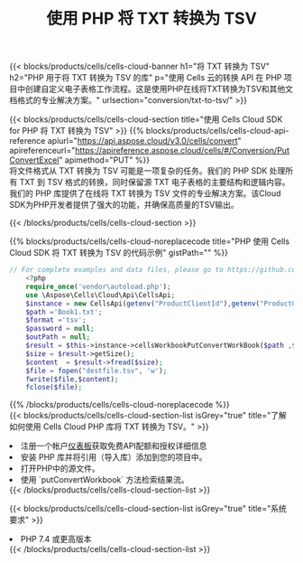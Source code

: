 ﻿---
title: 使用 PHP 将 TXT 转换为 TSV
description: 利用PHP的Aspose.Cells Cloud SDK将TXT格式文件转换为TSV格式文件。
kwords: Excel, Convert TXT to TSV, REST, PHP
howto: How to convert TXT to TSV using Aspose.Cells Cloud PHP library.
---
{{< blocks/products/cells/cells-cloud-banner h1="将 TXT 转换为 TSV" h2="PHP 用于将 TXT 转换为 TSV 的库" p="使用 Cells 云的转换 API 在 PHP 项目中创建自定义电子表格工作流程。这是使用PHP在线将TXT转换为TSV和其他文档格式的专业解决方案。" urlsection="conversion/txt-to-tsv/" >}}

{{< blocks/products/cells/cells-cloud-section title="使用 Cells Cloud SDK for PHP 将 TXT 转换为 TSV" >}}
{{% blocks/products/cells/cells-cloud-api-reference apiurl="https://api.aspose.cloud/v3.0/cells/convert" apireferenceurl="https://apireference.aspose.cloud/cells/#/Conversion/PutConvertExcel" apimethod="PUT" %}}
<br/>
将文件格式从 TXT 转换为 TSV 可能是一项复杂的任务。我们的 PHP SDK 处理所有 TXT 到 TSV 格式的转换，同时保留源 TXT 电子表格的主要结构和逻辑内容。我们的 PHP 库提供了在线将 TXT 转换为 TSV 文件的专业解决方案。该Cloud SDK为PHP开发者提供了强大的功能，并确保高质量的TSV输出。

{{< /blocks/products/cells/cells-cloud-section >}}

{{% blocks/products/cells/cells-cloud-noreplacecode title="PHP 使用 Cells Cloud SDK 将 TXT 转换为 TSV 的代码示例" gistPath="" %}}
 
```php
// For complete examples and data files, please go to https://github.com/aspose-cells-cloud/aspose-cells-cloud-php/
    <?php
    require_once('vendor\autoload.php');
    use \Aspose\Cells\Cloud\Api\CellsApi;
    $instance = new CellsApi(getenv("ProductClientId"),getenv("ProductClientSecret"));
    $path ='Book1.txt';    
    $format ='tsv';
    $password = null;
    $outPath = null;      
    $result = $this->instance->cellsWorkbookPutConvertWorkBook($path ,$format, $password,  $outPath);
    $size = $result->getSize();
    $content  = $result->fread($size);
    $file = fopen("destfile.tsv", 'w');
    fwrite($file,$content);
    fclose($file);
```
 
{{% /blocks/products/cells/cells-cloud-noreplacecode %}}
<br/>
{{< blocks/products/cells/cells-cloud-section-list isGrey="true" title="了解如何使用 Cells Cloud PHP 库将 TXT 转换为 TSV。" >}}
<li>注册一个帐户<a href="https://dashboard.aspose.cloud/">仪表板</a>获取免费API配额和授权详细信息</li>
<li>安装 PHP 库并将引用（导入库）添加到您的项目中。</li>
<li>打开PHP中的源文件。</li>
<li>使用 `putConvertWorkbook` 方法检索结果流。</li>
{{< /blocks/products/cells/cells-cloud-section-list >}}

{{< blocks/products/cells/cells-cloud-section-list isGrey="true" title="系统要求" >}}
<li>PHP 7.4 或更高版本</li>
{{< /blocks/products/cells/cells-cloud-section-list >}}
